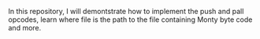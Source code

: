 In this repository, I will demontstrate how to implement the push and pall opcodes, learn where file is the path to the file containing Monty byte code and more.
